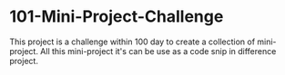 # 101-Mini-Project-Challenge

This project is a challenge within 100 day to create a collection of mini-project. All this mini-project it's can be use as a code snip in difference project.

